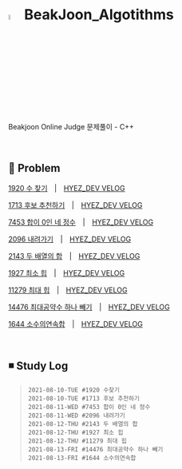 # <img src = "https://user-images.githubusercontent.com/39453104/128810108-cb2a0435-5e77-4807-afd2-9a5b8aecfa7e.png" width = "5%"> BeakJoon_Algotithms
Beakjoon Online Judge 문제풀이 - C++

<br>

## 💬 Problem

  [1920 수 찾기](./1920_수찾기.cpp)　|　[HYEZ_DEV VELOG](https://velog.io/@hyez_dev/%EB%B0%B1%EC%A4%80-1920-%EC%88%98%EC%B0%BE%EA%B8%B0)
  
  [1713 후보 추천하기](./1713_후보추천하기.cpp)　|　[HYEZ_DEV VELOG](https://velog.io/@hyez_dev/%EB%B0%B1%EC%A4%80-1713-%ED%9B%84%EB%B3%B4-%EC%B6%94%EC%B2%9C%ED%95%98%EA%B8%B0-C)
  
  [7453 합이 0인 네 정수](./7453_합이0인네정수.cpp)　|　[HYEZ_DEV VELOG](https://velog.io/@hyez_dev/%EB%B0%B1%EC%A4%80-7453-%ED%95%A9%EC%9D%B4-0%EC%9D%B8-%EB%84%A4-%EC%A0%95%EC%88%98-C)
 
 [2096 내려가기](./2096_내려가기.cpp)　|　[HYEZ_DEV VELOG](https://velog.io/@hyez_dev/%EB%B0%B1%EC%A4%80-2096-%EB%82%B4%EB%A0%A4%EA%B0%80%EA%B8%B0-C)
 
 [2143 두 배열의 합](./2143_두배열의합.cpp)　|　[HYEZ_DEV VELOG](https://velog.io/@hyez_dev/%EB%B0%B1%EC%A4%80-2143-%EB%91%90-%EB%B0%B0%EC%97%B4%EC%9D%98-%ED%95%A9-C)
 
 [1927 최소 힙](./1927_최소힙.cpp)　|　[HYEZ_DEV VELOG](https://velog.io/@hyez_dev/%EB%B0%B1%EC%A4%80-1927-%EC%B5%9C%EC%86%8C-%ED%9E%99-C)
 
 [11279 최대 힙](./11279_최대힙.cpp)　|　[HYEZ_DEV VELOG](https://velog.io/@hyez_dev/%EB%B0%B1%EC%A4%80-11279-%EC%B5%9C%EB%8C%80-%ED%9E%99-C)
 
 [14476 최대공약수 하나 빼기](./14476_최대공약수하나빼기.cpp)　|　[HYEZ_DEV VELOG](https://velog.io/@hyez_dev/%EB%B0%B1%EC%A4%80-14476-%EC%B5%9C%EB%8C%80%EA%B3%B5%EC%95%BD%EC%88%98-%ED%95%98%EB%82%98-%EB%B9%BC%EA%B8%B0-C)
 
 [1644 소수의연속합](./1644_소수의연속합.cpp)　|　[HYEZ_DEV VELOG](https://velog.io/@hyez_dev/%EB%B0%B1%EC%A4%80-1644-%EC%86%8C%EC%88%98%EC%9D%98-%EC%97%B0%EC%86%8D%ED%95%A9-C)
 
<br>

## ◾ Study Log
> ```
> 2021-08-10-TUE #1920 수찾기
> 2021-08-10-TUE #1713 후보 추천하기
> 2021-08-11-WED #7453 합이 0인 네 정수
> 2021-08-11-WED #2096 내려가기
> 2021-08-12-THU #2143 두 배열의 합
> 2021-08-12-THU #1927 최소 힙
> 2021-08-12-THU #11279 최대 힙
> 2021-08-13-FRI #14476 최대공약수 하나 빼기
> 2021-08-13-FRI #1644 소수의연속합
> ```
